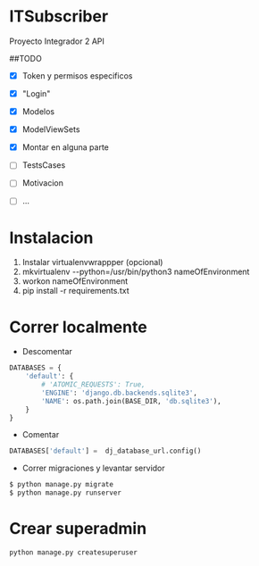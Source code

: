 # ITSubscriber
Proyecto Integrador 2 API

##TODO
- [x] Token y permisos especificos
- [x] "Login"
- [x] Modelos
- [x] ModelViewSets
- [x] Montar en alguna parte
- [ ] TestsCases
- [ ] Motivacion
- [ ] ...


# Instalacion
1. Instalar virtualenvwrappper (opcional)
2. mkvirtualenv --python=/usr/bin/python3 nameOfEnvironment
3. workon nameOfEnvironment
4. pip install -r requirements.txt

# Correr localmente

- Descomentar
```python
DATABASES = {
    'default': {
        # 'ATOMIC_REQUESTS': True,
        'ENGINE': 'django.db.backends.sqlite3',
        'NAME': os.path.join(BASE_DIR, 'db.sqlite3'),
    }
}
```

- Comentar
```python
DATABASES['default'] =  dj_database_url.config()
```

- Correr migraciones y levantar servidor
```python
$ python manage.py migrate
$ python manage.py runserver	
```

# Crear superadmin
```python
python manage.py createsuperuser
```